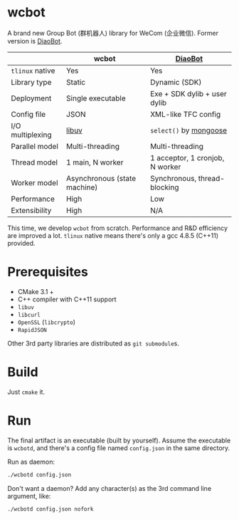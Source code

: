 # wcbot
A brand new Group Bot (群机器人) library for WeCom (企业微信). Former version is [DiaoBot](https://github.com/Bokjan/DiaoBot). 

||wcbot|[DiaoBot](https://github.com/Bokjan/DiaoBot)|
--|--|--
`tlinux` native|Yes|Yes
Library type|Static|Dynamic (SDK)
Deployment|Single executable|Exe + SDK dylib + user dylib
Config file|JSON|XML-like TFC config
I/O multiplexing|[libuv](https://github.com/libuv/libuv)|`select()` by [mongoose](https://github.com/cesanta/mongoose)
Parallel model|Multi-threading|Multi-threading
Thread model|1 main, N worker|1 acceptor, 1 cronjob, N worker
Worker model|Asynchronous (state machine)|Synchronous, thread-blocking
Performance|High|Low
Extensibility|High|N/A

This time, we develop `wcbot` from scratch. Performance and R&D efficiency are improved a lot. `tlinux` native means there's only a gcc 4.8.5 (C++11) provided. 

# Prerequisites
- CMake 3.1 +
- C++ compiler with C++11 support
- `libuv`
- `libcurl`
- `OpenSSL` (`libcrypto`)
- `RapidJSON`

Other 3rd party libraries are distributed as `git submodule`s.

# Build
Just `cmake` it. 

# Run
The final artifact is an executable (built by yourself). Assume the executable is `wcbotd`, and there's a config file named `config.json` in the same directory. 

Run as daemon:
```bash
./wcbotd config.json
```
Don't want a daemon? Add any character(s) as the 3rd command line argument, like: 
```bash
./wcbotd config.json nofork
```
